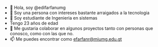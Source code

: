 - 👋 Hola, soy @edifarfanumg
- 👀 Soy una persona con intereses bastante arraigados a la tecnologia
- 🌱 Soy estudiante de Ingenieria en sistemas
- Tengo 23 años de edad
- 💞️ Me gustaria colaborar en algunos proyectos tanto con personas que conosco, como con las que no.
- 📫 Me puedes encontrar como efarfanr@miumg.edu.gt

<!---
edifarfanumg/edifarfanumg is a ✨ special ✨ repository because its `README.md` (this file) appears on your GitHub profile.
You can click the Preview link to take a look at your changes.
--->
